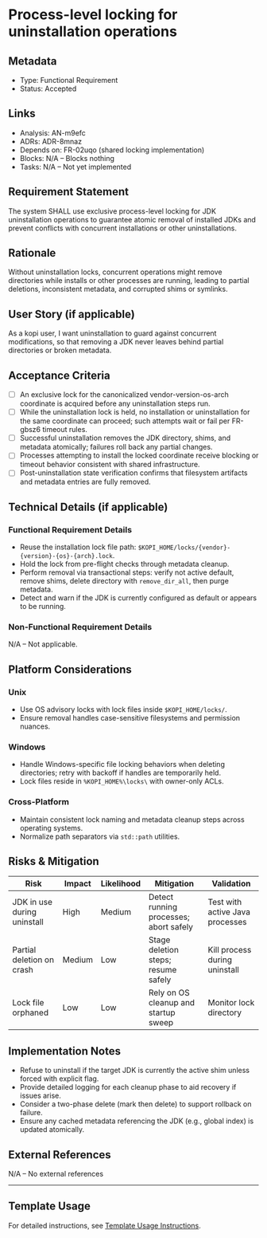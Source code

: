# Process-level locking for uninstallation operations

## Metadata

- Type: Functional Requirement
- Status: Accepted
  <!-- Proposed: Under discussion | Accepted: Approved for implementation | Implemented: Code complete | Verified: Tests passing | Deprecated: No longer applicable -->

## Links

- Analysis: AN-m9efc
- ADRs: ADR-8mnaz
- Depends on: FR-02uqo (shared locking implementation)
- Blocks: N/A – Blocks nothing
- Tasks: N/A – Not yet implemented

## Requirement Statement

The system SHALL use exclusive process-level locking for JDK uninstallation operations to guarantee atomic removal of installed JDKs and prevent conflicts with concurrent installations or other uninstallations.

## Rationale

Without uninstallation locks, concurrent operations might remove directories while installs or other processes are running, leading to partial deletions, inconsistent metadata, and corrupted shims or symlinks.

## User Story (if applicable)

As a kopi user, I want uninstallation to guard against concurrent modifications, so that removing a JDK never leaves behind partial directories or broken metadata.

## Acceptance Criteria

- [ ] An exclusive lock for the canonicalized vendor-version-os-arch coordinate is acquired before any uninstallation steps run.
- [ ] While the uninstallation lock is held, no installation or uninstallation for the same coordinate can proceed; such attempts wait or fail per FR-gbsz6 timeout rules.
- [ ] Successful uninstallation removes the JDK directory, shims, and metadata atomically; failures roll back any partial changes.
- [ ] Processes attempting to install the locked coordinate receive blocking or timeout behavior consistent with shared infrastructure.
- [ ] Post-uninstallation state verification confirms that filesystem artifacts and metadata entries are fully removed.

## Technical Details (if applicable)

### Functional Requirement Details

- Reuse the installation lock file path: `$KOPI_HOME/locks/{vendor}-{version}-{os}-{arch}.lock`.
- Hold the lock from pre-flight checks through metadata cleanup.
- Perform removal via transactional steps: verify not active default, remove shims, delete directory with `remove_dir_all`, then purge metadata.
- Detect and warn if the JDK is currently configured as default or appears to be running.

### Non-Functional Requirement Details

N/A – Not applicable.

## Platform Considerations

### Unix

- Use OS advisory locks with lock files inside `$KOPI_HOME/locks/`.
- Ensure removal handles case-sensitive filesystems and permission nuances.

### Windows

- Handle Windows-specific file locking behaviors when deleting directories; retry with backoff if handles are temporarily held.
- Lock files reside in `%KOPI_HOME%\locks\` with owner-only ACLs.

### Cross-Platform

- Maintain consistent lock naming and metadata cleanup steps across operating systems.
- Normalize path separators via `std::path` utilities.

## Risks & Mitigation

| Risk                        | Impact | Likelihood | Mitigation                             | Validation                      |
| --------------------------- | ------ | ---------- | -------------------------------------- | ------------------------------- |
| JDK in use during uninstall | High   | Medium     | Detect running processes; abort safely | Test with active Java processes |
| Partial deletion on crash   | Medium | Low        | Stage deletion steps; resume safely    | Kill process during uninstall   |
| Lock file orphaned          | Low    | Low        | Rely on OS cleanup and startup sweep   | Monitor lock directory          |

## Implementation Notes

- Refuse to uninstall if the target JDK is currently the active shim unless forced with explicit flag.
- Provide detailed logging for each cleanup phase to aid recovery if issues arise.
- Consider a two-phase delete (mark then delete) to support rollback on failure.
- Ensure any cached metadata referencing the JDK (e.g., global index) is updated atomically.

## External References

N/A – No external references

---

## Template Usage

For detailed instructions, see [Template Usage Instructions](../templates/README.md#individual-requirement-template-requirementsmd).
